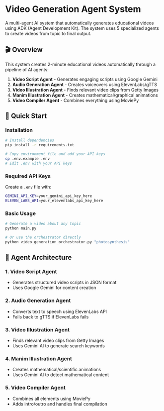 # Video Generation Agent System

A multi-agent AI system that automatically generates educational videos using ADK (Agent Development Kit). The system uses 5 specialized agents to create videos from topic to final output.

## 🎬 Overview

This system creates 2-minute educational videos automatically through a pipeline of AI agents:

1. **Video Script Agent** - Generates engaging scripts using Google Gemini
2. **Audio Generation Agent** - Creates voiceovers using ElevenLabs/gTTS  
3. **Video Illustration Agent** - Finds relevant video clips from Getty Images
4. **Manim Illustration Agent** - Creates mathematical/graphical animations
5. **Video Compiler Agent** - Combines everything using MoviePy

## 🚀 Quick Start

### Installation

```bash
# Install dependencies
pip install -r requirements.txt

# Copy environment file and add your API keys
cp .env.example .env
# Edit .env with your API keys
```

### Required API Keys

Create a `.env` file with:
```bash
GEMINI_API_KEY=your_gemini_api_key_here
ELEVEN_LABS_API=your_elevenlabs_api_key_here
```

### Basic Usage

```bash
# Generate a video about any topic
python main.py

# Or use the orchestrator directly
python video_generation_orchestrator.py "photosynthesis"
```

## 🤖 Agent Architecture

### 1. Video Script Agent
- Generates structured video scripts in JSON format
- Uses Google Gemini for content creation

### 2. Audio Generation Agent  
- Converts text to speech using ElevenLabs API
- Falls back to gTTS if ElevenLabs fails

### 3. Video Illustration Agent
- Finds relevant video clips from Getty Images
- Uses Gemini AI to generate search keywords

### 4. Manim Illustration Agent
- Creates mathematical/scientific animations
- Uses Gemini AI to detect mathematical content

### 5. Video Compiler Agent
- Combines all elements using MoviePy
- Adds intro/outro and handles final compilation
